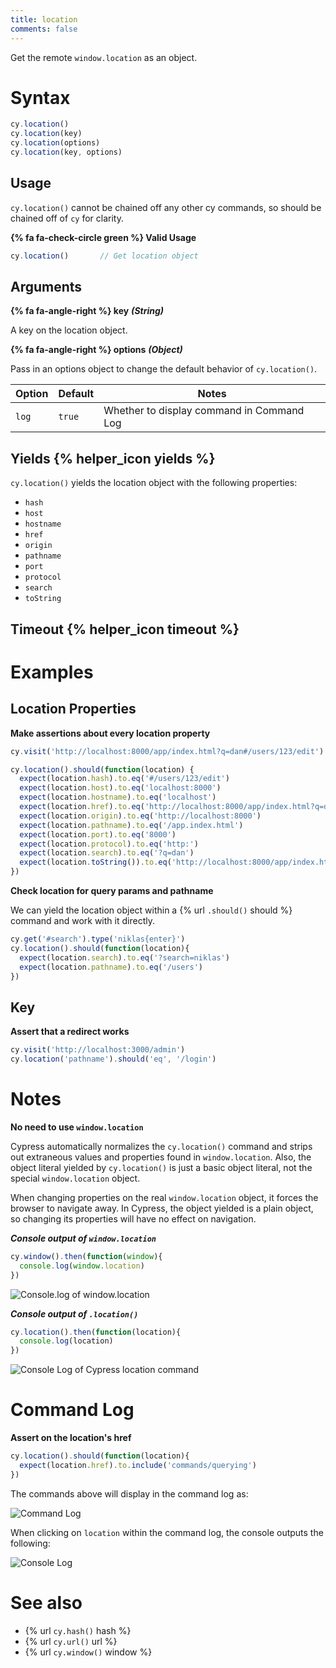 ```yaml
---
title: location
comments: false
---
```


Get the remote `window.location` as an object.

# Syntax

```javascript
cy.location()
cy.location(key)
cy.location(options)
cy.location(key, options)
```

## Usage

`cy.location()` cannot be chained off any other cy commands, so should be chained off of `cy` for clarity.

**{% fa fa-check-circle green %} Valid Usage**

```javascript
cy.location()       // Get location object
```

## Arguments

**{% fa fa-angle-right %} key** ***(String)***

A key on the location object.

**{% fa fa-angle-right %} options** ***(Object)***

Pass in an options object to change the default behavior of `cy.location()`.

Option | Default | Notes
--- | --- | ---
`log` | `true` | Whether to display command in Command Log

## Yields {% helper_icon yields %}

`cy.location()` yields the location object with the following properties:

- `hash`
- `host`
- `hostname`
- `href`
- `origin`
- `pathname`
- `port`
- `protocol`
- `search`
- `toString`

## Timeout {% helper_icon timeout %}

# Examples

## Location Properties

**Make assertions about every location property**

```javascript
cy.visit('http://localhost:8000/app/index.html?q=dan#/users/123/edit')

cy.location().should(function(location) {
  expect(location.hash).to.eq('#/users/123/edit')
  expect(location.host).to.eq('localhost:8000')
  expect(location.hostname).to.eq('localhost')
  expect(location.href).to.eq('http://localhost:8000/app/index.html?q=dan#/users/123/edit')
  expect(location.origin).to.eq('http://localhost:8000')
  expect(location.pathname).to.eq('/app.index.html')
  expect(location.port).to.eq('8000')
  expect(location.protocol).to.eq('http:')
  expect(location.search).to.eq('?q=dan')
  expect(location.toString()).to.eq('http://localhost:8000/app/index.html?q=brian#/users/123/edit')
})
```

**Check location for query params and pathname**

We can yield the location object within a {% url `.should()` should %} command and work with it directly.

```javascript
cy.get('#search').type('niklas{enter}')
cy.location().should(function(location){
  expect(location.search).to.eq('?search=niklas')
  expect(location.pathname).to.eq('/users')
})
```

## Key

**Assert that a redirect works**

```javascript
cy.visit('http://localhost:3000/admin')
cy.location('pathname').should('eq', '/login')
```

# Notes

**No need to use `window.location`**

Cypress automatically normalizes the `cy.location()` command and strips out extraneous values and properties found in `window.location`. Also, the object literal yielded by `cy.location()` is just a basic object literal, not the special `window.location` object.

When changing properties on the real `window.location` object, it forces the browser to navigate away. In Cypress, the object yielded is a plain object, so changing its properties will have no effect on navigation.

***Console output of `window.location`***

```javascript
cy.window().then(function(window){
  console.log(window.location)
})
```

![Console.log of window.location](/img/api/location/window-location-object-printed-in-console-log.png)

***Console output of `.location()`***

```javascript
cy.location().then(function(location){
  console.log(location)
})
```

![Console Log of Cypress location command](/img/api/location/special-cypress-location-object-logged-in-console-output.png)

# Command Log

**Assert on the location's href**

```javascript
cy.location().should(function(location){
  expect(location.href).to.include('commands/querying')
})
```

The commands above will display in the command log as:

![Command Log](/img/api/location/make-assertion-about-location-url-in-tests.png)

When clicking on `location` within the command log, the console outputs the following:

![Console Log](/img/api/location/location-object-in-console-log.png)

# See also

- {% url `cy.hash()` hash %}
- {% url `cy.url()` url %}
- {% url `cy.window()` window %}
